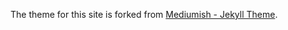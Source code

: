The theme for this site is forked from [Mediumish - Jekyll Theme](https://github.com/wowthemesnet/mediumish-theme-jekyll).
